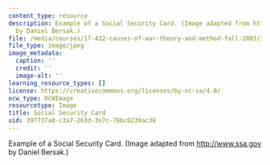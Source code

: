 ```yaml
---
content_type: resource
description: Example of a Social Security Card. (Image adapted from http://www.ssa.gov
  by Daniel Bersak.)
file: /media/courses/17-432-causes-of-war-theory-and-method-fall-2003/397737a0c3a7263d3e7c78bc0239ac38_chp_socialsec1.jpg
file_type: image/jpeg
image_metadata:
  caption: ''
  credit: ''
  image-alt: ''
learning_resource_types: []
license: https://creativecommons.org/licenses/by-nc-sa/4.0/
ocw_type: OCWImage
resourcetype: Image
title: Social Security Card
uid: 397737a0-c3a7-263d-3e7c-78bc0239ac38
---
```

Example of a Social Security Card. (Image adapted from http://www.ssa.gov by Daniel Bersak.)